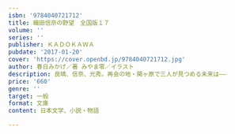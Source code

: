 ```yaml
---
isbn: '9784040721712'
title: 織田信奈の野望　全国版１７
volume: ''
series: ''
publisher: ＫＡＤＯＫＡＷＡ
pubdate: '2017-01-20'
cover: 'https://cover.openbd.jp/9784040721712.jpg'
author: 春日みかげ／著 みやま零／イラスト
description: 良晴、信奈、光秀。再会の地・関ヶ原で三人が見つめる未来は――
price: '660'
genre: ''
target: 一般
format: 文庫
content: 日本文学、小説・物語

---
```

